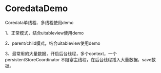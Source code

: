 # CoredataDemo
Coredata单线程、多线程使用demo

1、正常模式，结合uitableview使用demo

2、parent/child模式，结合uitableview使用demo

3、最常用的大量数据，开启后台线程，多个context，一个persistentStoreCoordinator
   不阻塞主线程，在后台线程插入大量数据，save数据。

